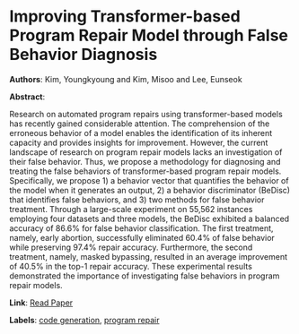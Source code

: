 # Improving Transformer-based Program Repair Model through False Behavior Diagnosis

**Authors**: Kim, Youngkyoung and Kim, Misoo and Lee, Eunseok

**Abstract**:

Research on automated program repairs using transformer-based models has recently gained considerable attention. The comprehension of the erroneous behavior of a model enables the identification of its inherent capacity and provides insights for improvement. However, the current landscape of research on program repair models lacks an investigation of their false behavior. Thus, we propose a methodology for diagnosing and treating the false behaviors of transformer-based program repair models. Specifically, we propose 1) a behavior vector that quantifies the behavior of the model when it generates an output, 2) a behavior discriminator (BeDisc) that identifies false behaviors, and 3) two methods for false behavior treatment. Through a large-scale experiment on 55,562 instances employing four datasets and three models, the BeDisc exhibited a balanced accuracy of 86.6% for false behavior classification. The first treatment, namely, early abortion, successfully eliminated 60.4% of false behavior while preserving 97.4% repair accuracy. Furthermore, the second treatment, namely, masked bypassing, resulted in an average improvement of 40.5% in the top-1 repair accuracy. These experimental results demonstrated the importance of investigating false behaviors in program repair models.

**Link**: [Read Paper](https://doi.org/10.18653/v1/2023.emnlp-main.865)

**Labels**: [code generation](../../labels/code_generation.md), [program repair](../../labels/program_repair.md)
